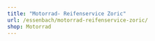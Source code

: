 ```yaml
---
title: "Motorrad- Reifenservice Zoric"
url: /essenbach/motorrad-reifenservice-zoric/
shop: Motorrad
---
```

